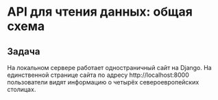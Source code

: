 # API для чтения данных: общая схема

## Задача  

На локальном сервере работает одностраничный сайт на Django. На единственной странице сайта по адресу http://localhost:8000 пользователи видят информацию о четырёх североевропейских столицах.
